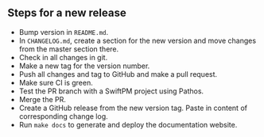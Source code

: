 ## Steps for a new release
- Bump version in `README.md`.
- In `CHANGELOG.md`, create a section for the new version and move changes from
  the master section there.
- Check in all changes in git.
- Make a new tag for the version number.
- Push all changes and tag to GitHub and make a pull request.
- Make sure CI is green.
- Test the PR branch with a SwiftPM project using Pathos.
- Merge the PR.
- Create a GitHub release from the new version tag. Paste in content of
  corresponding change log.
- Run `make docs` to generate and deploy the documentation website.
